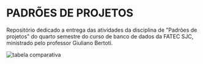 # PADRÕES DE PROJETOS

Repositório dedicado a entrega das atividades da disciplina de "Padrões de projetos" do quarto semestre do curso de banco de dados da FATEC SJC, ministrado pelo professor Giuliano Bertoti.

![tabela comparativa](https://github.com/elizabethleite/bertoti/assets/101938881/8c0d76d4-8067-4ff1-be1b-93bce16cab91)

